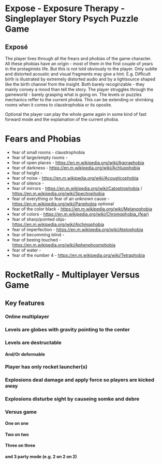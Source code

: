 # Expose - Exposure Therapy - Singleplayer Story Psych Puzzle Game

## Exposé
The player lives through all the frears and phobias of the game character. All these phobias have an origin - most of them in the first couple of years in the protaginists life. But this is not told obviously to the player. Only sublte and distorted acoustic and visual fragments may give a hint. E.g. Difficult birth is illustrated by extremely distorted audio and by a lightsource shaped like the birth channel from the insight. Both barely recoginzable - they mainly convey a mood than tell the story. The player struggles through the gameworld - barely grasping what is going on.
The levels or puzzles mechanics reffer to the current phobia. This can be extending or shrinking rooms when it comes to claustrophobia or its oposite.

Optional the player can play the whole game again in some kind of fast forward mode and the explaination of the current phobia.

# Fears and Phobias
* fear of small rooms       - claustrophobia
* fear of large/empty rooms -
* fear of open places       - https://en.m.wikipedia.org/wiki/Agoraphobia
* fear of darkness          - https://en.m.wikipedia.org/wiki/Achluophobia
* fear of height            -
* fear of noise             - https://en.m.wikipedia.org/wiki/Acousticophobia
* fear of silence           -
* fear of mirrors           - https://en.m.wikipedia.org/wiki/Catoptrophobia / https://en.m.wikipedia.org/wiki/Spectrophobia
* fear of everything or
  fear of an unknown cause  - https://en.m.wikipedia.org/wiki/Panphobia
optional
* fear of the color black   - https://en.m.wikipedia.org/wiki/Melanophobia
* fear of colors            - https://en.m.wikipedia.org/wiki/Chromophobia_(fear)
* fear of sharp/pointed objs- https://en.m.wikipedia.org/wiki/Aichmophobia
* fear of imperfection      - https://en.m.wikipedia.org/wiki/Atelophobia
* fear of becomming blind   -
* fear of beeing touched    - https://en.m.wikipedia.org/wiki/Aphenphosmphobia
* fear of water             -
* fear of the number 4      - https://en.m.wikipedia.org/wiki/Tetraphobia

##


# RocketRally - Multiplayer Versus Game
## Key features
### Online multiplayer
### Levels are globes with gravity pointing to the center
### Levels are destructable
#### And/Or deformable
### Player has only rocket launcher(s)
### Explosions deal damage and apply force so players are kicked away
### Explosions disturbe sight by causeing somke and debre
### Versus game
#### One on one
#### Two on two
#### Three on three
#### and 3 party mode (e.g. 2 on 2 on 2)
